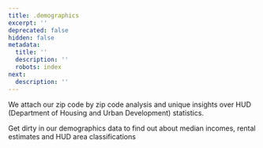 ```yaml
---
title: .demographics
excerpt: ''
deprecated: false
hidden: false
metadata:
  title: ''
  description: ''
  robots: index
next:
  description: ''
---
```

We attach our zip code by zip code analysis and unique insights over HUD (Department of Housing and Urban Development) statistics. 

Get dirty in our demographics data to find out about median incomes, rental estimates and HUD area classifications
